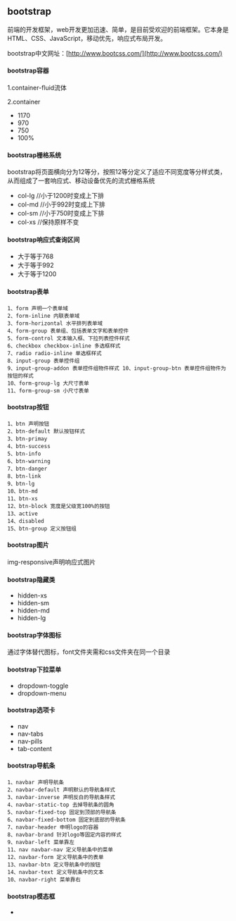 ## bootstrap

前端的开发框架，web开发更加迅速、简单，是目前受欢迎的前端框架。它本身是HTML、CSS、JavaScript，移动优先，响应式布局开发。

bootstrap中文网址：[http://www.bootcss.com/](http://www.bootcss.com/)

#### bootstrap容器

1.container-fluid流体

2.container

* 1170
* 970
* 750
* 100%

#### bootstrap栅格系统

bootstrap将页面横向分为12等分，按照12等分定义了适应不同宽度等分样式类，从而组成了一套响应式、移动设备优先的流式栅格系统

* col-lg   //小于1200时变成上下排
* col-md   //小于992时变成上下排
* col-sm    //小于750时变成上下排
* col-xs     //保持原样不变

#### bootstrap响应式查询区间

* 大于等于768
* 大于等于992
* 大于等于1200

#### bootstrap表单

```
1、form 声明一个表单域
2、form-inline 内联表单域
3、form-horizontal 水平排列表单域
4、form-group 表单组、包括表单文字和表单控件
5、form-control 文本输入框、下拉列表控件样式
6、checkbox checkbox-inline 多选框样式
7、radio radio-inline 单选框样式
8、input-group 表单控件组
9、input-group-addon 表单控件组物件样式 10、input-group-btn 表单控件组物件为按钮的样式
10、form-group-lg 大尺寸表单
11、form-group-sm 小尺寸表单
```

#### bootstrap按钮

```
1、btn 声明按钮
2、btn-default 默认按钮样式
3、btn-primay
4、btn-success
5、btn-info
6、btn-warning
7、btn-danger
8、btn-link
9、btn-lg
10、btn-md
11、btn-xs
12、btn-block 宽度是父级宽100%的按钮
13、active
14、disabled
15、btn-group 定义按钮组
```

#### bootstrap图片

img-responsive声明响应式图片

#### bootstrap隐藏类

* hidden-xs
* hidden-sm
* hidden-md
* hidden-lg

#### bootstrap字体图标

通过字体替代图标，font文件夹需和css文件夹在同一个目录

#### bootstrap下拉菜单

* dropdown-toggle
* dropdown-menu

#### bootstrap选项卡

* nav
* nav-tabs
* nav-pills
* tab-content

#### bootstrap导航条

```
1、navbar 声明导航条
2、navbar-default 声明默认的导航条样式
3、navbar-inverse 声明反白的导航条样式
4、navbar-static-top 去掉导航条的圆角
5、navbar-fixed-top 固定到顶部的导航条
6、navbar-fixed-bottom 固定到底部的导航条
7、navbar-header 申明logo的容器
8、navbar-brand 针对logo等固定内容的样式
9、navbar-left 菜单靠左
11、nav navbar-nav 定义导航条中的菜单
12、navbar-form 定义导航条中的表单
13、navbar-btn 定义导航条中的按钮
14、navbar-text 定义导航条中的文本
10、navbar-right 菜单靠右
```

#### bootstrap模态框

* 


